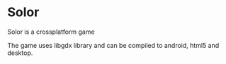 Solor
=====

Solor is a crossplatform game

The game uses libgdx library and can be compiled to android, html5 and desktop.
